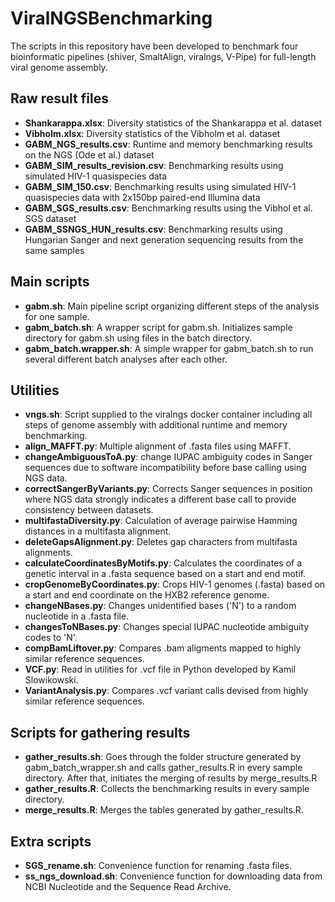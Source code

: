 # ViralNGSBenchmarking
The scripts in this repository have been developed to benchmark four bioinformatic pipelines (shiver, SmaltAlign, viralngs, V-Pipe) for full-length viral genome assembly.

## Raw result files
* **Shankarappa.xlsx**: Diversity statistics of the Shankarappa et al. dataset
* **Vibholm.xlsx**: Diversity statistics of the Vibholm et al. dataset
* **GABM_NGS_results.csv**: Runtime and memory benchmarking results on the NGS (Ode et al.) dataset
* **GABM_SIM_results_revision.csv**: Benchmarking results using simulated HIV-1 quasispecies data
* **GABM_SIM_150.csv**: Benchmarking results using simulated HIV-1 quasispecies data with 2x150bp paired-end Illumina data
* **GABM_SGS_results.csv**: Benchmarking results using the Vibhol et al. SGS dataset
* **GABM_SSNGS_HUN_results.csv**: Benchmarking results using Hungarian Sanger and next generation sequencing results from the same samples

## Main scripts
* **gabm.sh**: Main pipeline script organizing different steps of the analysis for one sample.
* **gabm_batch.sh**: A wrapper script for gabm.sh. Initializes sample directory for gabm.sh using files in the batch directory.
* **gabm_batch.wrapper.sh**: A simple wrapper for gabm_batch.sh to run several different batch analyses after each other.

## Utilities
* **vngs.sh**: Script supplied to the viralngs docker container including all steps of genome assembly with additional runtime and memory benchmarking.
* **align_MAFFT.py**: Multiple alignment of .fasta files using MAFFT.
* **changeAmbiguousToA.py**: change IUPAC ambiguity codes in Sanger sequences due to software incompatibility before base calling using NGS data.
* **correctSangerByVariants.py**: Corrects Sanger sequences in position where NGS data strongly indicates a different base call to provide consistency between datasets.
* **multifastaDiversity.py**: Calculation of average pairwise Hamming distances in a multifasta alignment.
* **deleteGapsAlignment.py**: Deletes gap characters from multifasta alignments.
* **calculateCoordinatesByMotifs.py**: Calculates the coordinates of a genetic interval in a .fasta sequence based on a start and end motif.
* **cropGenomeByCoordinates.py**: Crops HIV-1 genomes (.fasta) based on a start and end coordinate on the HXB2 reference genome.
* **changeNBases.py**: Changes unidentified bases ('N') to a random nucleotide in a .fasta file.
* **changesToNBases.py**: Changes special IUPAC nucleotide ambiguity codes to 'N'.
* **compBamLiftover.py**: Compares .bam aligments mapped to highly similar reference sequences.
* **VCF.py**: Read in utilities for .vcf file in Python developed by Kamil Slowikowski.
* **VariantAnalysis.py**: Compares .vcf variant calls devised from highly similar reference sequences.

## Scripts for gathering results
* **gather_results.sh**: Goes through the folder structure generated by gabm_batch_wrapper.sh and calls gather_results.R in every sample directory. After that, initiates the merging of results by merge_results.R
* **gather_results.R**: Collects the benchmarking results in every sample directory.
* **merge_results.R**: Merges the tables generated by gather_results.R.

## Extra scripts
* **SGS_rename.sh**: Convenience function for renaming .fasta files.
* **ss_ngs_download.sh**: Convenience function for downloading data from NCBI Nucleotide and the Sequence Read Archive.
